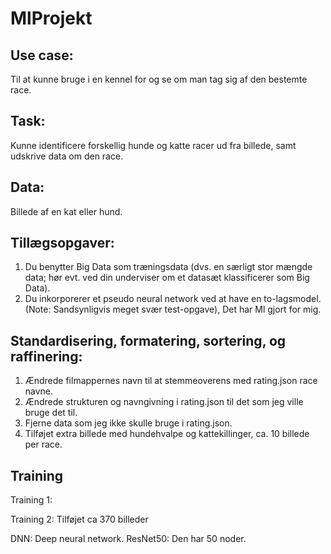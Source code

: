 # MlProjekt
## Use case: 
Til at kunne bruge i en kennel for og se om man tag sig af den bestemte race.
## Task: 
Kunne identificere forskellig hunde og katte racer ud fra billede, samt udskrive data om den race.
## Data: 
Billede af en kat eller hund.
## Tillægsopgaver:
<ol>
<li>
Du benytter Big Data som træningsdata (dvs. en særligt stor mængde data; hør evt. ved din underviser om et datasæt klassificerer som Big Data).
</li>
<li>
Du inkorporerer et pseudo neural network ved at have en to-lagsmodel. (Note: Sandsynligvis meget svær test-opgave), Det har Ml gjort for mig.
</li>
</ol>

## Standardisering, formatering, sortering, og raffinering:
<ol>
<li>
Ændrede filmappernes navn til at stemmeoverens med rating.json race navne.
</li>
<li>
Ændrede strukturen og navngivning i rating.json til det som jeg ville bruge det til.
</li>
<li>
Fjerne data som jeg ikke skulle bruge i rating.json.
</li>
<li>
Tilføjet extra billede med hundehvalpe og kattekillinger, ca. 10 billede per race.
</li>
</ol>






## Training

Training 1:


Training 2:
Tilføjet ca 370 billeder


DNN: Deep neural network.
ResNet50: Den har 50 noder.
